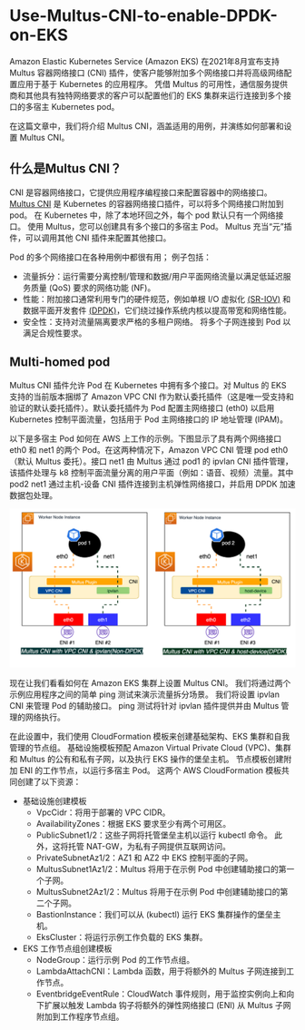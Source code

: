 # Use-Multus-CNI-to-enable-DPDK-on-EKS

Amazon Elastic Kubernetes Service (Amazon EKS) 在2021年8月宣布支持 Multus 容器网络接口 (CNI) 插件，使客户能够附加多个网络接口并将高级网络配置应用于基于 Kubernetes 的应用程序。 凭借 Multus 的可用性，通信服务提供商和其他具有独特网络要求的客户可以配置他们的 EKS 集群来运行连接到多个接口的多宿主 Kubernetes pod。

在这篇文章中，我们将介绍 Multus CNI，涵盖适用的用例，并演练如何部署和设置 Multus CNI。 

## 什么是Multus CNI？

CNI 是容器网络接口，它提供应用程序编程接口来配置容器中的网络接口。 [Multus CNI](https://github.com/k8snetworkplumbingwg/multus-cni) 是 Kubernetes 的容器网络接口插件，可以将多个网络接口附加到 pod。 在 Kubernetes 中，除了本地环回之外，每个 pod 默认只有一个网络接口。 使用 Multus，您可以创建具有多个接口的多宿主 Pod。 Multus 充当“元”插件，可以调用其他 CNI 插件来配置其他接口。 

Pod 的多个网络接口在各种用例中都很有用； 例子包括： 
* 流量拆分：运行需要分离控制/管理和数据/用户平面网络流量以满足低延迟服务质量 (QoS) 要求的网络功能 (NF)。
* 性能：附加接口通常利用专门的硬件规范，例如单根 I/O 虚拟化 [(SR-IOV)](https://github.com/k8snetworkplumbingwg/sriov-network-device-plugin) 和数据平面开发套件 [(DPDK)](https://www.dpdk.org/)，它们绕过操作系统内核以提高带宽和网络性能。
* 安全性：支持对流量隔离要求严格的多租户网络。 将多个子网连接到 Pod 以满足合规性要求。 

## Multi-homed pod
Multus CNI 插件允许 Pod 在 Kubernetes 中拥有多个接口。对 Multus 的 EKS 支持的当前版本捆绑了 Amazon VPC CNI 作为默认委托插件（这是唯一受支持和验证的默认委托插件）。默认委托插件为 Pod 配置主网络接口 (eth0) 以启用 Kubernetes 控制平面流量，包括用于 Pod 主网络接口的 IP 地址管理 (IPAM)。

以下是多宿主 Pod 如何在 AWS 上工作的示例。下图显示了具有两个网络接口 eth0 和 net1 的两个 Pod。在这两种情况下，Amazon VPC CNI 管理 pod eth0（默认 Multus 委托）。接口 net1 由 Multus 通过 pod1 的 ipvlan CNI 插件管理，该插件处理与 k8 控制平面流量分离的用户平面（例如：语音、视频）流量。其中 pod2 net1 通过主机-设备 CNI 插件连接到主机弹性网络接口，并启用 DPDK 加速数据包处理。 

![image](image-2021-07-29T013301.821.png)

现在让我们看看如何在 Amazon EKS 集群上设置 Multus CNI。 我们将通过两个示例应用程序之间的简单 ping 测试来演示流量拆分场景。 我们将设置 ipvlan CNI 来管理 Pod 的辅助接口。 ping 测试将针对 ipvlan 插件提供并由 Multus 管理的网络执行。

在此设置中，我们使用 CloudFormation 模板来创建基础架构、EKS 集群和自我管理的节点组。 基础设施模板预配 Amazon Virtual Private Cloud (VPC)、集群和 Multus 的公有和私有子网，以及执行 EKS 操作的堡垒主机。 节点模板创建附加 ENI 的工作节点，以运行多宿主 Pod。 这两个 AWS CloudFormation 模板共同创建了以下资源： 

* 基础设施创建模板 
    - VpcCidr：将用于部署的 VPC CIDR。
    - AvailabilityZones：根据 EKS 要求至少有两个可用区。
    - PublicSubnet1/2：这些子网将托管堡垒主机以运行 kubectl 命令。 此外，这将托管 NAT-GW，为私有子网提供互联网访问。
    - PrivateSubnetAz1/2：AZ1 和 AZ2 中 EKS 控制平面的子网。
    - MultusSubnet1Az1/2：Multus 将用于在示例 Pod 中创建辅助接口的第一个子网。
    - MultusSubnet2Az1/2：Multus 将用于在示例 Pod 中创建辅助接口的第二个子网。
    - BastionInstance：我们可以从 (kubectl) 运行 EKS 集群操作的堡垒主机。
    - EksCluster：将运行示例工作负载的 EKS 集群。 
* EKS 工作节点组创建模板 
    - NodeGroup：运行示例 Pod 的工作节点组。
    - LambdaAttachCNI：Lambda 函数，用于将额外的 Multus 子网连接到工作节点。
    - EventbridgeEventRule：CloudWatch 事件规则，用于监控实例向上和向下扩展以触发 Lambda 钩子将额外的弹性网络接口 (ENI) 从 Multus 子网附加到工作程序节点组。 

